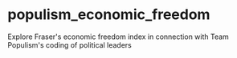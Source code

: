 # populism_economic_freedom
Explore Fraser's economic freedom index in connection with Team Populism's coding of political leaders
